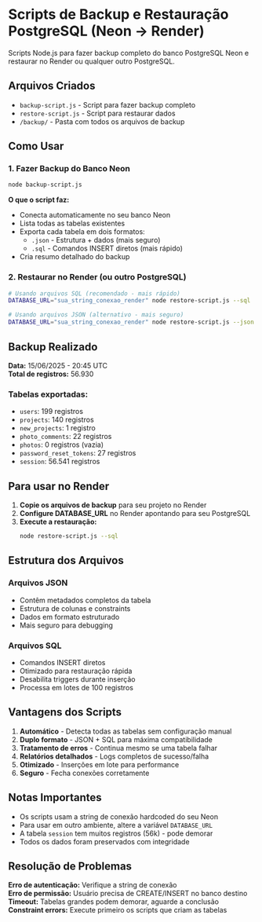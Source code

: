 # Scripts de Backup e Restauração PostgreSQL (Neon → Render)

Scripts Node.js para fazer backup completo do banco PostgreSQL Neon e restaurar no Render ou qualquer outro PostgreSQL.

## Arquivos Criados

- `backup-script.js` - Script para fazer backup completo
- `restore-script.js` - Script para restaurar dados
- `/backup/` - Pasta com todos os arquivos de backup

## Como Usar

### 1. Fazer Backup do Banco Neon

```bash
node backup-script.js
```

**O que o script faz:**
- Conecta automaticamente no seu banco Neon
- Lista todas as tabelas existentes
- Exporta cada tabela em dois formatos:
  - `.json` - Estrutura + dados (mais seguro)
  - `.sql` - Comandos INSERT diretos (mais rápido)
- Cria resumo detalhado do backup

### 2. Restaurar no Render (ou outro PostgreSQL)

```bash
# Usando arquivos SQL (recomendado - mais rápido)
DATABASE_URL="sua_string_conexao_render" node restore-script.js --sql

# Usando arquivos JSON (alternativo - mais seguro)
DATABASE_URL="sua_string_conexao_render" node restore-script.js --json
```

## Backup Realizado

**Data:** 15/06/2025 - 20:45 UTC  
**Total de registros:** 56.930

### Tabelas exportadas:
- `users`: 199 registros
- `projects`: 140 registros  
- `new_projects`: 1 registro
- `photo_comments`: 22 registros
- `photos`: 0 registros (vazia)
- `password_reset_tokens`: 27 registros
- `session`: 56.541 registros

## Para usar no Render

1. **Copie os arquivos de backup** para seu projeto no Render
2. **Configure DATABASE_URL** no Render apontando para seu PostgreSQL
3. **Execute a restauração:**
   ```bash
   node restore-script.js --sql
   ```

## Estrutura dos Arquivos

### Arquivos JSON
- Contêm metadados completos da tabela
- Estrutura de colunas e constraints
- Dados em formato estruturado
- Mais seguro para debugging

### Arquivos SQL
- Comandos INSERT diretos
- Otimizado para restauração rápida
- Desabilita triggers durante inserção
- Processa em lotes de 100 registros

## Vantagens dos Scripts

1. **Automático** - Detecta todas as tabelas sem configuração manual
2. **Duplo formato** - JSON + SQL para máxima compatibilidade
3. **Tratamento de erros** - Continua mesmo se uma tabela falhar
4. **Relatórios detalhados** - Logs completos de sucesso/falha
5. **Otimizado** - Inserções em lote para performance
6. **Seguro** - Fecha conexões corretamente

## Notas Importantes

- Os scripts usam a string de conexão hardcoded do seu Neon
- Para usar em outro ambiente, altere a variável `DATABASE_URL`
- A tabela `session` tem muitos registros (56k) - pode demorar
- Todos os dados foram preservados com integridade

## Resolução de Problemas

**Erro de autenticação:** Verifique a string de conexão  
**Erro de permissão:** Usuário precisa de CREATE/INSERT no banco destino  
**Timeout:** Tabelas grandes podem demorar, aguarde a conclusão  
**Constraint errors:** Execute primeiro os scripts que criam as tabelas